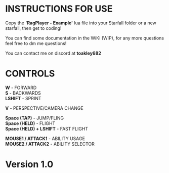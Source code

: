 # INSTRUCTIONS FOR USE

Copy the **'RagPlayer - Example'** lua file into your Starfall folder or a new starfall, then get to coding!

You can find some documentation in the WiKi (WIP), for any more questions feel free to dm me questions!

You can contact me on discord at **toakley682**

# CONTROLS

**W** - FORWARD <br/>
**S** - BACKWARDS <br/>
**LSHIFT** - SPRINT <br/>

**V** - PERSPECTIVE/CAMERA CHANGE <br/>

**Space (TAP)** - JUMP/FLING <br/>
**Space (HELD)** - FLIGHT <br/>
**Space (HELD) + LSHIFT** - FAST FLIGHT <br/>

**MOUSE1 / ATTACK1** - ABILITY USAGE <br/>
**MOUSE2 / ATTACK2** - ABILITY SELECTOR <br/>

# Version 1.0
